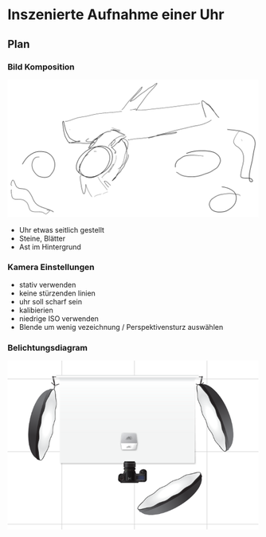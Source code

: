 # Inszenierte Aufnahme einer Uhr
## Plan

### Bild Komposition

![alt text](image-2.png)

- Uhr etwas seitlich gestellt
- Steine, Blätter
- Ast im Hintergrund

### Kamera Einstellungen

- stativ verwenden
- keine stürzenden linien
- uhr soll scharf sein 
- kalibierien
- niedrige ISO verwenden
- Blende um wenig vezeichnung / Perspektivensturz auswählen

### Belichtungsdiagram

![alt text](image-1.png)